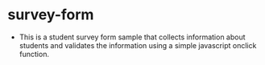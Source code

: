 # survey-form

- This is a student survey form sample that collects information about students and validates the information using a simple javascript onclick function.